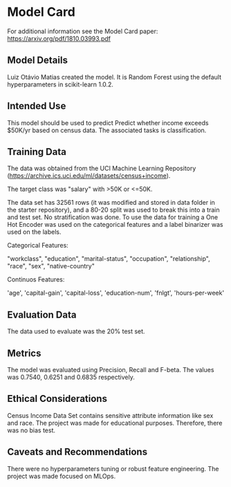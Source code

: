 # Model Card

For additional information see the Model Card paper: https://arxiv.org/pdf/1810.03993.pdf

## Model Details
Luiz Otávio Matias created the model. It is Random Forest using the default hyperparameters in scikit-learn 1.0.2.
## Intended Use
This model should be used to predict Predict whether income exceeds $50K/yr based on census data. The associated tasks is classification.

## Training Data
The data was obtained from the UCI Machine Learning Repository (https://archive.ics.uci.edu/ml/datasets/census+income).

The target class was "salary" with >50K or <=50K.

The data set has 32561 rows (it was modified and stored in data folder in the starter repository), and a 80-20 split was used to break this into a train and test set. No stratification was done. To use the data for training a One Hot Encoder was used on the categorical features and a label binarizer was used on the labels.

Categorical Features:

"workclass",
    "education",
    "marital-status",
    "occupation",
    "relationship",
    "race",
    "sex",
    "native-country"

Continuos Features:

'age',
 'capital-gain',
 'capital-loss',
 'education-num',
 'fnlgt',
 'hours-per-week'
## Evaluation Data

The data used to evaluate was the 20% test set.
## Metrics
The model was evaluated using Precision, Recall and F-beta. The values was 0.7540, 0.6251 and 0.6835 respectively.


## Ethical Considerations
Census Income Data Set contains sensitive attribute information like sex and race. The project was made for educational purposes. Therefore, there was no bias test.
## Caveats and Recommendations

There were no hyperparameters tuning or robust feature engineering. The project was made focused on MLOps.